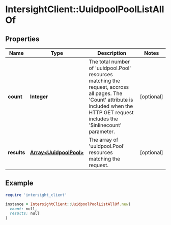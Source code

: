 # IntersightClient::UuidpoolPoolListAllOf

## Properties

| Name | Type | Description | Notes |
| ---- | ---- | ----------- | ----- |
| **count** | **Integer** | The total number of &#39;uuidpool.Pool&#39; resources matching the request, accross all pages. The &#39;Count&#39; attribute is included when the HTTP GET request includes the &#39;$inlinecount&#39; parameter. | [optional] |
| **results** | [**Array&lt;UuidpoolPool&gt;**](UuidpoolPool.md) | The array of &#39;uuidpool.Pool&#39; resources matching the request. | [optional] |

## Example

```ruby
require 'intersight_client'

instance = IntersightClient::UuidpoolPoolListAllOf.new(
  count: null,
  results: null
)
```

